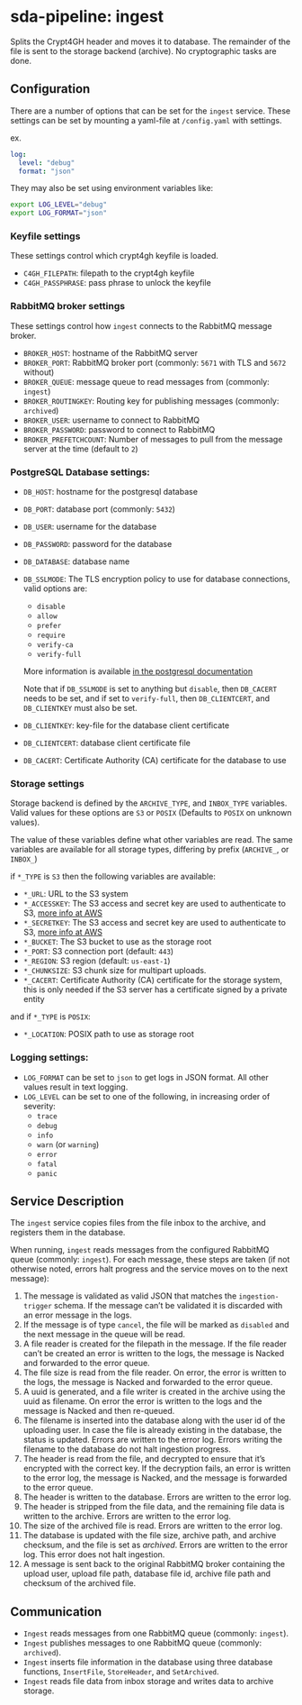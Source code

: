# sda-pipeline: ingest

Splits the Crypt4GH header and moves it to database. The remainder of the file
is sent to the storage backend (archive). No cryptographic tasks are done.

## Configuration

There are a number of options that can be set for the `ingest` service.
These settings can be set by mounting a yaml-file at `/config.yaml` with settings.

ex.
```yaml
log:
  level: "debug"
  format: "json"
```
They may also be set using environment variables like:
```bash
export LOG_LEVEL="debug"
export LOG_FORMAT="json"
```

### Keyfile settings

These settings control which crypt4gh keyfile is loaded.

 - `C4GH_FILEPATH`: filepath to the crypt4gh keyfile
 - `C4GH_PASSPHRASE`: pass phrase to unlock the keyfile

### RabbitMQ broker settings

These settings control how `ingest` connects to the RabbitMQ message broker.

- `BROKER_HOST`: hostname of the RabbitMQ server
- `BROKER_PORT`: RabbitMQ broker port (commonly: `5671` with TLS and `5672` without)
- `BROKER_QUEUE`: message queue to read messages from (commonly: `ingest`)
- `BROKER_ROUTINGKEY`: Routing key for publishing messages (commonly: `archived`)
- `BROKER_USER`: username to connect to RabbitMQ
- `BROKER_PASSWORD`: password to connect to RabbitMQ
- `BROKER_PREFETCHCOUNT`: Number of messages to pull from the message server at the time (default to `2`)

### PostgreSQL Database settings:

- `DB_HOST`: hostname for the postgresql database
- `DB_PORT`: database port (commonly: `5432`)
- `DB_USER`: username for the database
- `DB_PASSWORD`: password for the database
- `DB_DATABASE`: database name
- `DB_SSLMODE`: The TLS encryption policy to use for database connections, valid options are:
  - `disable`
  - `allow`
  - `prefer`
  - `require`
  - `verify-ca`
  - `verify-full`

  More information is available
  [in the postgresql documentation](https://www.postgresql.org/docs/current/libpq-ssl.html#LIBPQ-SSL-PROTECTION)

  Note that if `DB_SSLMODE` is set to anything but `disable`, then `DB_CACERT` needs to be set,
  and if set to `verify-full`, then `DB_CLIENTCERT`, and `DB_CLIENTKEY` must also be set.

- `DB_CLIENTKEY`: key-file for the database client certificate
- `DB_CLIENTCERT`: database client certificate file
- `DB_CACERT`: Certificate Authority (CA) certificate for the database to use

### Storage settings

Storage backend is defined by the `ARCHIVE_TYPE`, and `INBOX_TYPE` variables.
Valid values for these options are `S3` or `POSIX`
(Defaults to `POSIX` on unknown values).

The value of these variables define what other variables are read.
The same variables are available for all storage types, differing by prefix (`ARCHIVE_`, or  `INBOX_`)

if `*_TYPE` is `S3` then the following variables are available:
 - `*_URL`: URL to the S3 system
 - `*_ACCESSKEY`: The S3 access and secret key are used to authenticate to S3,
 [more info at AWS](https://docs.aws.amazon.com/general/latest/gr/aws-sec-cred-types.html#access-keys-and-secret-access-keys)
 - `*_SECRETKEY`: The S3 access and secret key are used to authenticate to S3,
 [more info at AWS](https://docs.aws.amazon.com/general/latest/gr/aws-sec-cred-types.html#access-keys-and-secret-access-keys)
 - `*_BUCKET`: The S3 bucket to use as the storage root
 - `*_PORT`: S3 connection port (default: `443`)
 - `*_REGION`: S3 region (default: `us-east-1`)
 - `*_CHUNKSIZE`: S3 chunk size for multipart uploads.
 - `*_CACERT`: Certificate Authority (CA) certificate for the storage system, this is only needed if the S3 server has a certificate signed by a private entity

and if `*_TYPE` is `POSIX`:
 - `*_LOCATION`: POSIX path to use as storage root

### Logging settings:

- `LOG_FORMAT` can be set to `json` to get logs in JSON format. All other values result in text logging.
- `LOG_LEVEL` can be set to one of the following, in increasing order of severity:
  - `trace`
  - `debug`
  - `info`
  - `warn` (or `warning`)
  - `error`
  - `fatal`
  - `panic`

## Service Description

The `ingest` service copies files from the file inbox to the archive, and registers them in the database.

When running, `ingest` reads messages from the configured RabbitMQ queue (commonly: `ingest`).
For each message, these steps are taken (if not otherwise noted, errors halt progress and the service moves on to the next message):

1. The message is validated as valid JSON that matches the `ingestion-trigger` schema.
If the message can’t be validated it is discarded with an error message in the logs.
2. If the message is of type `cancel`, the file will be marked as `disabled` and the next message in the queue will be read.
3. A file reader is created for the filepath in the message.
If the file reader can’t be created an error is written to the logs, the message is Nacked and forwarded to the error queue.
4. The file size is read from the file reader.
On error, the error is written to the logs, the message is Nacked and forwarded to the error queue.
5. A uuid is generated, and a file writer is created in the archive using the uuid as filename.
On error the error is written to the logs and the message is Nacked and then re-queued.
6. The filename is inserted into the database along with the user id of the uploading user. In case the file is already existing in the database, the status is updated.
Errors are written to the error log.
Errors writing the filename to the database do not halt ingestion progress.
7. The header is read from the file, and decrypted to ensure that it’s encrypted with the correct key.
If the decryption fails, an error is written to the error log, the message is Nacked, and the message is forwarded to the error queue.
8. The header is written to the database.
Errors are written to the error log.
9. The header is stripped from the file data, and the remaining file data is written to the archive.
Errors are written to the error log.
10. The size of the archived file is read.
Errors are written to the error log.
11. The database is updated with the file size, archive path, and archive checksum, and the file is set as *archived*.
Errors are written to the error log.
This error does not halt ingestion.
12. A message is sent back to the original RabbitMQ broker containing the upload user, upload file path, database file id, archive file path and checksum of the archived file.

## Communication

- `Ingest` reads messages from one RabbitMQ queue (commonly: `ingest`).
- `Ingest` publishes messages to one RabbitMQ queue (commonly: `archived`).
- `Ingest` inserts file information in the database using three database functions, `InsertFile`, `StoreHeader`, and `SetArchived`.
- `Ingest` reads file data from inbox storage and writes data to archive storage.
